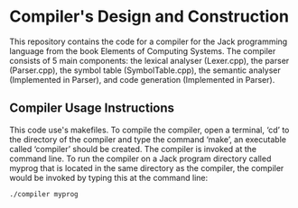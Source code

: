 # Compiler's Design and Construction
This repository contains the code for a compiler for the Jack programming language from the book Elements of Computing Systems. The compiler consists of 5 main components: the lexical analyser (Lexer.cpp), the parser (Parser.cpp), the symbol table (SymbolTable.cpp), the semantic analyser (Implemented in Parser), and code generation (Implemented in Parser).

## Compiler Usage Instructions
This code use's makefiles. To compile the compiler, open a terminal, ‘cd’ to the directory of the compiler and type the command ‘make’, an executable called
‘compiler’ should be created. The compiler is invoked at the command line. To run the compiler on a Jack program directory called myprog that is located in the same directory as the compiler, the compiler would be invoked by typing this at the command line:
~~~
./compiler myprog
~~~
